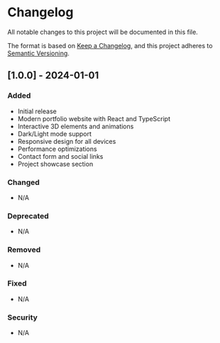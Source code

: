 # Changelog

All notable changes to this project will be documented in this file.

The format is based on [Keep a Changelog](https://keepachangelog.com/en/1.0.0/),
and this project adheres to [Semantic Versioning](https://semver.org/spec/v2.0.0.html).

## [1.0.0] - 2024-01-01

### Added
- Initial release
- Modern portfolio website with React and TypeScript
- Interactive 3D elements and animations
- Dark/Light mode support
- Responsive design for all devices
- Performance optimizations
- Contact form and social links
- Project showcase section

### Changed
- N/A

### Deprecated
- N/A

### Removed
- N/A

### Fixed
- N/A

### Security
- N/A 